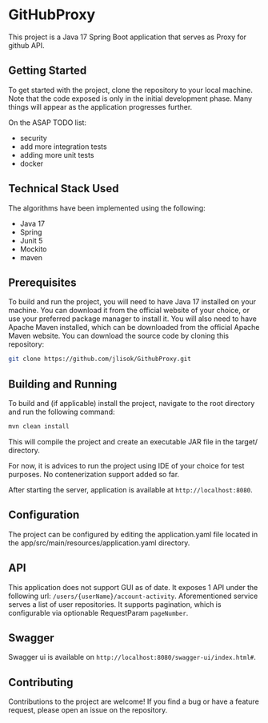 # GitHubProxy
This project is a Java 17 Spring Boot application that serves as Proxy for github API. 

## Getting Started
To get started with the project, clone the repository to your local machine. Note that the code exposed is only in the initial development phase. Many things will appear as the application progresses further.

On the ASAP TODO list:
- security
- add more integration tests 
- adding more unit tests
- docker

## Technical Stack Used

The algorithms have been implemented using the following:

- Java 17
- Spring
- Junit 5
- Mockito
- maven


## Prerequisites
To build and run the project, you will need to have Java 17 installed on your machine. 
You can download it from the official website of your choice, or use your preferred package manager to install it.
You will also need to have Apache Maven installed, which can be downloaded from the official Apache Maven website. You can download the source code by cloning this repository:

```bash
git clone https://github.com/jlisok/GithubProxy.git
```

## Building and Running
To build and (if applicable) install the project, navigate to the root directory and run the following command:

```bash
mvn clean install
```

This will compile the project and create an executable JAR file in the target/ directory.

For now, it is advices to run the project using IDE of your choice for test purposes. No contenerization support added so far.

After starting the server, application is available at `http://localhost:8080`.

## Configuration
The project can be configured by editing the application.yaml file located in the app/src/main/resources/application.yaml directory.

## API
This application does not support GUI as of date. It exposes 1 API under the following url: `/users/{userName}/account-activity`. Aforementioned service serves a list of user repositories. It supports pagination, which is configurable via optionable RequestParam `pageNumber`. 

## Swagger
Swagger ui is available on `http://localhost:8080/swagger-ui/index.html#`.


## Contributing
Contributions to the project are welcome! If you find a bug or have a feature request, please open an issue on the repository.

